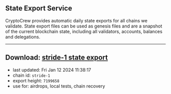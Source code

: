 ## State Export Service
CryptoCrew provides automatic daily state exports for all chains we validate. State export files can be used as genesis files and are a snapshot of the current blockchain state, including all validators, accounts, balances and delegations.

---
**Download: [stride-1 state export](https://dl.ccvalidators.com/SERVICE/stride/stride-1_export_7199658.json)**
---

- last updated: Fri Jan 12 2024 11:38:17
- chain id: `stride-1`
- export height: `7199658`
- use for: airdrops, local tests, chain recovery
